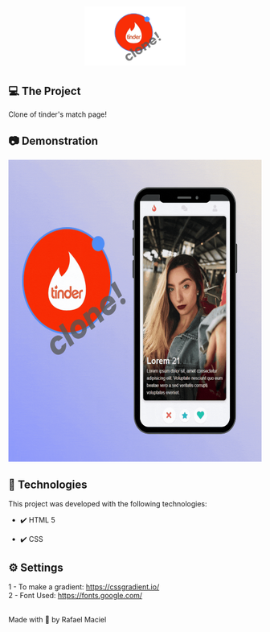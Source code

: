 <h1 align="center">
<br>
  <img src="tinder-clone.png" alt="Tinder Clone" width="200">
<br>
</h1>


## 💻 The Project
<p align="justify">Clone of tinder's match page!</p>



## 📷 Demonstration

<div align="center" >
  <img src="clone!.gif" height="600">
</div>



## 🚀 Technologies

This project was developed with the following technologies:

- ✔️ HTML 5

- ✔️ CSS


## ⚙ Settings
1 - To make a gradient: https://cssgradient.io/<br>
2 - Font Used: https://fonts.google.com/ 


<br>
Made with 💜 by Rafael Maciel



